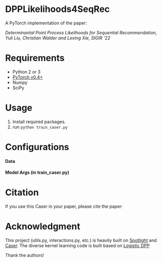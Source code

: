 
# DPPLikelihoods4SeqRec

A PyTorch implementation of the paper:

*Determinantal Point Process Likelihoods for Sequential Recommendation, Yuli Liu, Christian Walder and Lexing Xie, SIGIR '22*

# Requirements
* Python 2 or 3
* [PyTorch v0.4+](https://github.com/pytorch/pytorch)
* Numpy
* SciPy

# Usage
1. Install required packages.
2. run <code>python train_caser.py</code>

# Configurations


#### Data


#### Model Args (in train_caser.py)


# Citation

If you use this Caser in your paper, please cite the paper:


# Acknowledgment

This project (utils.py, interactions.py, etc.) is heavily built on [Spotlight](https://github.com/maciejkula/spotlight) and [Caser](https://github.com/graytowne/caser_pytorch). 
The diverse kernel learning code is built based on [Logistic DPP](https://github.com/RomainWarlop/logisticDPP)

Thank the authors!